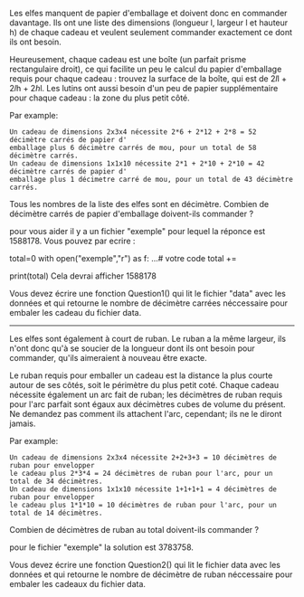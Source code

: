 Les elfes manquent de papier d'emballage et doivent donc en commander davantage. Ils ont une liste des dimensions (longueur l, largeur l et hauteur h) de chaque cadeau et veulent seulement commander exactement ce dont ils ont besoin.

Heureusement, chaque cadeau est une boîte (un parfait prisme rectangulaire droit), ce qui facilite un peu le calcul du papier d'emballage requis pour chaque cadeau : trouvez la surface de la boîte, qui est de 2*l*l + 2*l*h + 2*h*l. Les lutins ont aussi besoin d'un peu de papier supplémentaire pour chaque cadeau : la zone du plus petit côté.

Par example:
 
    Un cadeau de dimensions 2x3x4 nécessite 2*6 + 2*12 + 2*8 = 52 décimètre carrés de papier d'
    emballage plus 6 décimètre carrés de mou, pour un total de 58 décimètre carrés.
    Un cadeau de dimensions 1x1x10 nécessite 2*1 + 2*10 + 2*10 = 42 décimètre carrés de papier d'
    emballage plus 1 décimetre carré de mou, pour un total de 43 décimètre carrés.
    
Tous les nombres de la liste des elfes sont en décimètre. Combien de décimètre carrés de papier d'emballage doivent-ils commander ?

pour vous aider il y a un fichier "exemple" pour lequel la réponce est 1588178. Vous pouvez par ecrire : 

total=0
with open("exemple","r") as f:
    ...# votre code 
    total += 

print(total) 
Cela devrai afficher 1588178

Vous devez écrire une fonction Question1() qui lit le fichier "data" avec les données et qui retourne le nombre de décimètre carrées néccessaire pour embaler les cadeau du fichier data.

-------
Les elfes sont également à court de ruban. Le ruban a la même largeur,
 ils n'ont donc qu'à se soucier de la longueur dont ils ont besoin pour commander, qu'ils aimeraient à nouveau être exacte.

Le ruban requis pour emballer un cadeau est la distance la plus courte autour de ses côtés, soit le périmètre du plus petit coté.
Chaque cadeau nécessite également un arc fait de ruban; les décimètres de ruban requis pour l'arc parfait sont égaux aux décimètres cubes de volume du présent.
Ne demandez pas comment ils attachent l'arc, cependant; ils ne le diront jamais.

Par example:

    Un cadeau de dimensions 2x3x4 nécessite 2+2+3+3 = 10 décimètres de ruban pour envelopper
    le cadeau plus 2*3*4 = 24 décimètres de ruban pour l'arc, pour un total de 34 décimètres.
    Un cadeau de dimensions 1x1x10 nécessite 1+1+1+1 = 4 décimètres de ruban pour envelopper
    le cadeau plus 1*1*10 = 10 décimètres de ruban pour l'arc, pour un total de 14 décimètres.

Combien de décimètres de ruban au total doivent-ils commander ? 

pour le fichier "exemple" la solution est 3783758. 

Vous devez écrire une fonction Question2() qui lit le fichier data avec les données et qui retourne le nombre de décimètre de ruban
 néccessaire pour embaler les cadeaux du fichier data.

